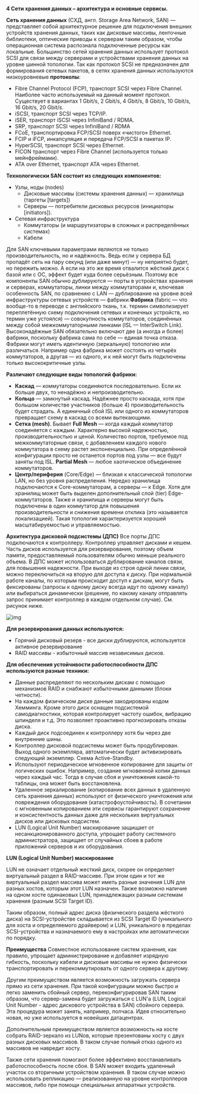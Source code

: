 **4 Сети хранения данных – архитектура и основные сервисы.**

**Сеть хранения данных** (СХД, англ. Storage Area Network, SAN) — представляет собой архитектурное решение для подключения внешних устройств хранения данных, таких как дисковые массивы, ленточные библиотеки, оптические приводы к серверам таким образом, чтобы операционная система распознала подключенные ресурсы как локальные.
Большинство сетей хранения данных использует протокол SCSI для связи между серверами и устройствами хранения данных на уровне шинной топологии. Так как протокол SCSI не предназначен для формирования сетевых пакетов, в сетях хранения данных используются низкоуровневые **протоколы**:

* Fibre Channel Protocol (FCP), транспорт SCSI через Fibre Channel. Наиболее часто используемый на данный момент протокол. Существует в вариантах 1 Gbit/s, 2 Gbit/s, 4 Gbit/s, 8 Gbit/s, 10 Gbit/s, 16 Gbit/s, 20 Gbit/s.
* iSCSI, транспорт SCSI через TCP/IP.
* iSER, транспорт iSCSI через InfiniBand / RDMA.
* SRP, транспорт SCSI через InfiniBand / RDMA
* FCoE, транспортировка FCP/SCSI поверх «чистого» Ethernet.
* FCIP и iFCP, инкапсуляция и передача FCP/SCSI в пакетах IP.
* HyperSCSI, транспорт SCSI через Ethernet.
* FICON транспорт через Fibre Channel (используется только мейнфреймами).
* ATA over Ethernet, транспорт ATA через Ethernet.



**Технологически SAN состоит из следующих компонентов:**

* Узлы, ноды (nodes)
  * Дисковые массивы (системы хранения данных) — хранилища (таргеты [targets])
  * Серверы — потребители дисковых ресурсов (инициаторы [initiators]).
* Сетевая инфраструктура
  * Коммутаторы (и маршрутизаторы в сложных и распределённых системах)
  * Кабели

Для SAN ключевыми параметрами являются не только производительность, но и надёжность. Ведь если у сервера БД пропадёт сеть на пару секунд (или даже минут) — ну неприятно будет, но пережить можно. А если на это же время отвалится жёсткий диск с базой или с ОС, эффект будет куда более серьёзным. Поэтому все компоненты SAN обычно дублируются — порты в устройствах хранения и серверах, коммутаторы, линки между коммутаторами и, ключевая особенность SAN, по сравнению с LAN — дублирование на уровне всей инфраструктуры сетевых устройств — фабрики.**Фабрика** (fabric — что вообще-то в переводе с английского ткань, т.к. термин символизирует переплетённую схему подключения сетевых и конечных устройств, но термин уже устоялся) — совокупность коммутаторов, соединённых между собой межкоммутаторными линками (ISL — InterSwitch Link). Высоконадёжные SAN обязательно включают две (а иногда и более) фабрики, поскольку фабрика сама по себе — единая точка отказа. Фабрики могут иметь идентичную (зеркальную) топологию или различаться. Например одна фабрика может состоять из четырёх коммутаторов, а другая — из одного, и к ней могут быть подключены только высококритичные узлы.

**Различают следующие виды топологий фабрики:**

* **Каскад** — коммутаторы соединяются последовательно. Если их больше двух, то ненадёжно и непроизводительно.
* **Кольцо** — замкнутый каскад. Надёжнее просто каскада, хотя при большом количестве участников (больше 4) производительность будет страдать. А единичный сбой ISL или одного из коммутаторов превращает схему в каскад со всеми вытекающими.
* **Сетка (mesh)**. Бывает **Full Mesh** — когда каждый коммутатор соединяется с каждым. Характерно высокой надежностью, производительностью и ценой. Количество портов, требуемое под межкоммутаторные связи, с добавлением каждого нового коммутатора в схему растет экспоненциально. При определённой конфигурации просто не останется портов под узлы — все будут заняты под ISL. **Partial Mesh** — любое хаотическое объединение коммутаторов.
* **Центр/периферия** (Core/Edge) — близкая к классической топологии LAN, но без уровня распределения. Нередко хранилища подключаются к Core-коммутаторам, а серверы — к Edge. Хотя для хранилищ может быть выделен дополнительный слой (tier) Edge-коммутаторов. Также и хранилища и серверы могут быть подключены в один коммутатор для повышения производительности и снижения времени отклика (это называется локализацией). Такая топология характеризуется хорошей масштабируемостью и управляемостью.



**Архитектура дисковой подсистемы (ДПС)**
Все порты ДПС подключаются к контроллеру. Контроллер управляет дисками и кешем. Часть дисков используется для резервирования, поэтому объем памяти, предоставляемый пользователям обычно меньше реального объема. В ДПС может использоваться дублирование каналов связи, для повышения надежности. При выходе из строя одной линии связи, можно переключиться на вторую для доступа к диску. При нормальной работе каналы, по которым происходит доступ к дискам, могут быть фиксированы (запросы к одному диску всегда идут по одному каналу) или выбираться динамически (решение, по какому каналу отправлять запрос принимает контроллер в каждом отдельном случае). См. рисунок ниже.

![img](https://lh3.googleusercontent.com/QqsTzcm0nsGdyTmDQGB-vdTIlHFejR4IdyIIB_S2DV6nXTyUjLJPLPadAMZQHSTqNNpAiWjK8ua0do4YK5M4AFU3YwTv3n9TVfE64rb7K4n-3VJqUTlcV6Dn49MYlxA_fFYN1IHu)

**Для резервирования данных используются:**

* Горячий дисковый резерв - все диски дублируются, используется активное резервирование
* RAID массивы - избыточный массив независимых дисков.

**Для обеспечения устойчивости работоспособности ДПС используются разные техники:**

* Данные распределяют по нескольким дискам с помощью механизмов RAID и снабжают избыточными данными (блоки четности). 
* На каждом физическом диске данные закодированы кодом Хемминга. Кроме этого диск оснащен подсистемой самодиагностики, которая контролирует частоту ошибок, вибрацию шпинделя и т.д. Это позволяет проактивно прогнозировать отказы диска.
* Каждый диск подсоединен к контроллеру хотя бы через две внутренние шины.
* Контроллер дисковой подсистемы может быть продублирован. Выход одного экземпляра, автоматически будет активизировать следующий экземпляр. Схема Active-Standby.
* Используют периодическое мгновенное копирование для защиты от логических ошибок. Например, создание мгновенной копии данных через каждый час. Тогда в случае сбоя и уничтожения какой-то таблицы, она может быть восстановлена.
* Удаленное зеркалирование (копирование всех данных в удаленную сеть хранения данных) используют от физического уничтожения или повреждения оборудования (катастрофоустойчивость). В сочетании с мгновенным копированием эти сервисы гарантируют сохранение и консистентность данных даже для нескольких виртуальных дисков или дисковых подсистем.
* LUN (Logical Unit Number) маскирование защищает от несанкционированного доступа, упрощает работу системного администратора, защищает от случайных сбоев в работе приложений серверов и их оборудования.

**LUN (Logical Unit Number) маскирование** 

LUN не означает отдельный жесткий диск, скорее он определяет виртуальный раздел в RAID-массиве. При этом один и тот же виртуальный раздел массива может иметь разные значения LUN для разных хостов, которым этот LUN назначен. Также возможно наличие на одном хосте одинаковых LUN, принадлежащих разным системам хранения (разным SCSI Target ID).

Таким образом, полный адрес диска (физического раздела жёсткого диска) на SCSI-устройстве складывается из SCSI Target ID (уникального для хоста и определяемого драйвером) и LUN, уникального в пределах SCSI-устройства и назначаемого ему в настройках или автоматически по порядку.

**Преимущества**
Совместное использование систем хранения, как правило, упрощает администрирование и добавляет изрядную гибкость, поскольку кабели и дисковые массивы не нужно физически транспортировать и перекоммутировать от одного сервера к другому.

Другим преимуществом является возможность загружать сервера прямо из сети хранения. При такой конфигурации можно быстро и легко заменить сбойный сервер, переконфигурировав SAN таким образом, что сервер-замена будет загружаться с LUN'а (LUN, Logical Unit Number - адрес дискового устройства в SAN) сбойного сервера. Эта процедура может занять, например, полчаса. Идея относительно новая, но уже используется в новейших датацентрах.

Дополнительным преимуществом является возможность на хосте собрать RAID-зеркало из LUNов, которые презентованы хосту с двух разных дисковых массивов. В таком случае полный отказ одного из массивов не навредит хосту.

Также сети хранения помогают более эффективно восстанавливать работоспособность после сбоя. В SAN может входить удаленный участок со вторичным устройством хранения. В таком случае можно использовать репликацию — реализованную на уровне контроллеров массивов, либо при помощи специальных аппаратных устройств.